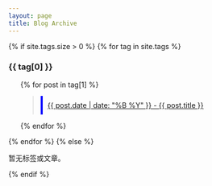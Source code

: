 ```yaml
---
layout: page
title: Blog Archive
---
```

<style>
  .post-list { list-style: none; }
  .post-item { border-left: 4px solid blue; padding: 10px; margin: 10px 0; }
</style>

<div class="archive">
  {% if site.tags.size > 0 %}
    {% for tag in site.tags %}
      <h3 class="tag-title">{{ tag[0] }}</h3>
      <ul class="post-list">
        {% for post in tag[1] %}
        <blockquote>
          <li class="post-item">
            <a href="{{ post.url }}">
                   <span class="post-date">{{ post.date | date: "%B %Y" }}</span> - 
                   <span class="post-title">{{ post.title }}</span>
            </a>
          </li>
        </blockquote>
        {% endfor %}
      </ul>
    {% endfor %}
  {% else %}
    <p>暂无标签或文章。</p>
  {% endif %}
</div>
